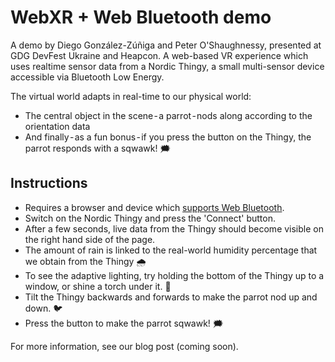 # WebXR + Web Bluetooth demo

A demo by Diego González-Zúñiga and Peter O'Shaughnessy, presented at GDG DevFest Ukraine and Heapcon. A web-based VR experience which uses realtime sensor data from a Nordic Thingy, a small multi-sensor device accessible via Bluetooth Low Energy.

The virtual world adapts in real-time to our physical world:

* The central object in the scene - a parrot - nods along according to the orientation data 
* And finally - as a fun bonus - if you press the button on the Thingy, the parrot responds with a sqwawk! 🗯️

## Instructions

* Requires a browser and device which [supports Web Bluetooth](https://github.com/WebBluetoothCG/web-bluetooth/blob/master/implementation-status.md).
* Switch on the Nordic Thingy and press the 'Connect' button.
* After a few seconds, live data from the Thingy should become visible on the right hand side of the page.
* The amount of rain is linked to the real-world humidity percentage that we obtain from the Thingy 🌧️
* To see the adaptive lighting, try holding the bottom of the Thingy up to a window, or shine a torch under it. 🔦
* Tilt the Thingy backwards and forwards to make the parrot nod up and down. 🐦
* Press the button to make the parrot sqwawk! 🗯️

For more information, see our blog post (coming soon).
